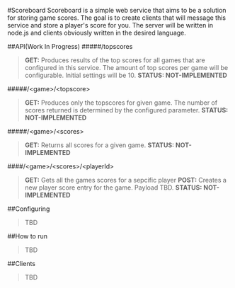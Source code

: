 #Scoreboard
Scoreboard is a simple web service that aims to be a solution for storing game scores. The goal is to create clients that will message this service and store a player's score for you. The server will be written in node.js and clients obviously written in the desired language. 


##API(Work In Progress)
#####/topscores
>**GET:** Produces results of the top scores for all games that are configured in this service. The amount of top scores per game will be configurable. Initial settings will be 10.
>**STATUS: NOT-IMPLEMENTED**

#####/\<game\>/\<topscore\>
>**GET:** Produces only the topscores for given game. The number of scores returned is determined by the configured parameter.
>**STATUS: NOT-IMPLEMENTED**

#####/\<game\>/\<scores\>
>**GET:** Returns all scores for a given game.
>**STATUS: NOT-IMPLEMENTED**

####/\<game\>/\<scores\>/\<playerId\>
>**GET:** Gets all the games scores for a sepcific player
>**POST:** Creates a new player score entry for the game. Payload TBD.
>**STATUS: NOT-IMPLEMENTED**

##Configuring
>TBD

##How to run
>TBD

##Clients
>TBD

